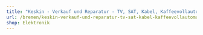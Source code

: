 ```yaml
---
title: "Keskin - Verkauf und Reparatur - TV, SAT, Kabel, Kaffeevollautomaten"
url: /bremen/keskin-verkauf-und-reparatur-tv-sat-kabel-kaffeevollautomaten/
shop: Elektronik
---
```

